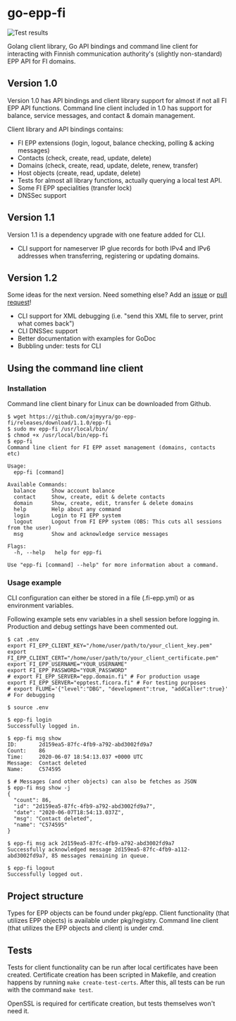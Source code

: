 # go-epp-fi
![Test results](https://github.com/ajmyyra/go-epp-fi/workflows/Tests/badge.svg)

Golang client library, Go API bindings and command line client for interacting with Finnish communication authority's (slightly non-standard) EPP API for FI domains.

## Version 1.0

Version 1.0 has API bindings and client library support for almost if not all FI EPP API functions.
Command line client included in 1.0 has support for balance, service messages, and contact & domain management.

Client library and API bindings contains:
- FI EPP extensions (login, logout, balance checking, polling & acking messages)
- Contacts (check, create, read, update, delete)
- Domains (check, create, read, update, delete, renew, transfer)
- Host objects (create, read, update, delete)
- Tests for almost all library functions, actually querying a local test API.
- Some FI EPP specialities (transfer lock)
- DNSSec support

## Version 1.1

Version 1.1 is a dependency upgrade with one feature added for CLI.

- CLI support for nameserver IP glue records for both IPv4 and IPv6 addresses when transferring, registering or updating domains.

## Version 1.2

Some ideas for the next version. Need something else? Add an [issue](https://github.com/ajmyyra/go-epp-fi/issues) or [pull request](https://github.com/ajmyyra/go-epp-fi/pulls)!

- CLI support for XML debugging (i.e. "send this XML file to server, print what comes back")
- CLI DNSSec support
- Better documentation with examples for GoDoc
- Bubbling under: tests for CLI

## Using the command line client

### Installation

Command line client binary for Linux can be downloaded from Github.

```shell script
$ wget https://github.com/ajmyyra/go-epp-fi/releases/download/1.1.0/epp-fi
$ sudo mv epp-fi /usr/local/bin/
$ chmod +x /usr/local/bin/epp-fi
$ epp-fi
Command line client for FI EPP asset management (domains, contacts etc)

Usage:
  epp-fi [command]

Available Commands:
  balance     Show account balance
  contact     Show, create, edit & delete contacts
  domain      Show, create, edit, transfer & delete domains
  help        Help about any command
  login       Login to FI EPP system
  logout      Logout from FI EPP system (OBS: This cuts all sessions from the user)
  msg         Show and acknowledge service messages

Flags:
  -h, --help   help for epp-fi

Use "epp-fi [command] --help" for more information about a command.
```

### Usage example

CLI configuration can either be stored in a file (.fi-epp.yml) or as environment variables.

Following example sets env variables in a shell session before logging in. Production and debug settings have been commented out.

```shell script
$ cat .env
export FI_EPP_CLIENT_KEY="/home/user/path/to/your_client_key.pem"
export FI_EPP_CLIENT_CERT="/home/user/path/to/your_client_certificate.pem"
export FI_EPP_USERNAME="YOUR_USERNAME"
export FI_EPP_PASSWORD="YOUR_PASSWORD"
# export FI_EPP_SERVER="epp.domain.fi" # For production usage
export FI_EPP_SERVER="epptest.ficora.fi" # For testing purposes
# export FLUME='{"level":"DBG", "development":true, "addCaller":true}' # For debugging

$ source .env

$ epp-fi login
Successfully logged in.

$ epp-fi msg show
ID:       2d159ea5-87fc-4fb9-a792-abd3002fd9a7
Count:    86
Time:     2020-06-07 18:54:13.037 +0000 UTC
Message:  Contact deleted
Name:     C574595

$ # Messages (and other objects) can also be fetches as JSON
$ epp-fi msg show -j
{
  "count": 86,
  "id": "2d159ea5-87fc-4fb9-a792-abd3002fd9a7",
  "date": "2020-06-07T18:54:13.037Z",
  "msg": "Contact deleted",
  "name": "C574595"
}

$ epp-fi msg ack 2d159ea5-87fc-4fb9-a792-abd3002fd9a7
Successfully acknowledged message 2d159ea5-87fc-4fb9-a112-abd3002fd9a7, 85 messages remaining in queue.

$ epp-fi logout
Successfully logged out.
```

## Project structure

Types for EPP objects can be found under pkg/epp.
Client functionality (that utilizes EPP objects) is available under pkg/registry.
Command line client (that utilizes the EPP objects and client) is under cmd.

## Tests

Tests for client functionality can be run after local certificates have been created.
Certificate creation has been scripted in Makefile, and creation happens by running `make create-test-certs`.
After this, all tests can be run with the command `make test`.

OpenSSL is required for certificate creation, but tests themselves won't need it.

